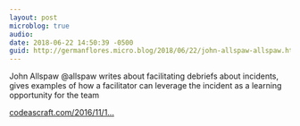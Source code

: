 ```yaml
---
layout: post
microblog: true
audio: 
date: 2018-06-22 14:50:39 -0500
guid: http://germanflores.micro.blog/2018/06/22/john-allspaw-allspaw.html
---
```

John Allspaw @allspaw writes about facilitating debriefs about incidents, gives examples of how a facilitator can leverage the incident as a learning opportunity for the team

[codeascraft.com/2016/11/1...](https://codeascraft.com/2016/11/17/debriefing-facilitation-guide/)
